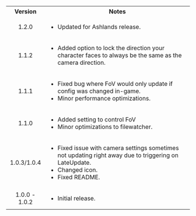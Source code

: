 <table>
	<tbody>
		<tr>
			<th align="center">Version</th>
			<th align="center">Notes</th>
		</tr>
		<tr>
			<td align="center">1.2.0</td>
			<td align="left">
				<ul>
					<li>Updated for Ashlands release.</li>
				</ul>
			</td>
		</tr>
		<tr>
			<td align="center">1.1.2</td>
			<td align="left">
				<ul>
					<li>Added option to lock the direction your character faces to always be the same as the camera direction.</li>
				</ul>
			</td>
		</tr>
		<tr>
			<td align="center">1.1.1</td>
			<td align="left">
				<ul>
					<li>Fixed bug where FoV would only update if config was changed in-game.</li>
					<li>Minor performance optimizations.</li>
				</ul>
			</td>
		</tr>
		<tr>
			<td align="center">1.1.0</td>
			<td align="left">
				<ul>
					<li>Added setting to control FoV</li>
					<li>Minor optimizations to filewatcher.</li>
				</ul>
			</td>
		</tr>
		<tr>
			<td align="center">1.0.3/1.0.4</td>
			<td align="left">
				<ul>
					<li>Fixed issue with camera settings sometimes not updating right away due to triggering on LateUpdate.</li>
					<li>Changed icon.</li>
					<li>Fixed README.</li>
				</ul>
			</td>
		</tr>
		<tr>
			<td align="center">1.0.0 - 1.0.2</td>
			<td align="left">
				<ul>
					<li>Initial release.</li>
				</ul>
			</td>
		</tr>
	</tbody>
</table>
